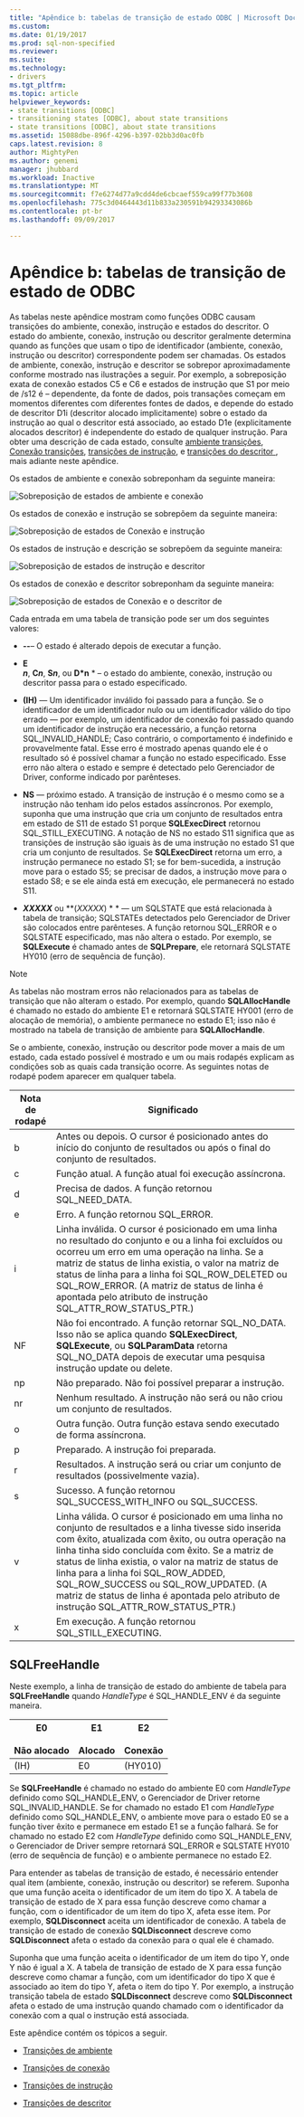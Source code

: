 ```yaml
---
title: "Apêndice b: tabelas de transição de estado ODBC | Microsoft Docs"
ms.custom: 
ms.date: 01/19/2017
ms.prod: sql-non-specified
ms.reviewer: 
ms.suite: 
ms.technology:
- drivers
ms.tgt_pltfrm: 
ms.topic: article
helpviewer_keywords:
- state transitions [ODBC]
- transitioning states [ODBC], about state transitions
- state transitions [ODBC], about state transitions
ms.assetid: 15088dbe-896f-4296-b397-02bb3d0ac0fb
caps.latest.revision: 8
author: MightyPen
ms.author: genemi
manager: jhubbard
ms.workload: Inactive
ms.translationtype: MT
ms.sourcegitcommit: f7e6274d77a9cdd4de6cbcaef559ca99f77b3608
ms.openlocfilehash: 775c3d0464443d11b833a230591b94293343086b
ms.contentlocale: pt-br
ms.lasthandoff: 09/09/2017

---
```

# <a name="appendix-b-odbc-state-transition-tables"></a>Apêndice b: tabelas de transição de estado de ODBC
As tabelas neste apêndice mostram como funções ODBC causam transições do ambiente, conexão, instrução e estados do descritor. O estado do ambiente, conexão, instrução ou descritor geralmente determina quando as funções que usam o tipo de identificador (ambiente, conexão, instrução ou descritor) correspondente podem ser chamadas. Os estados de ambiente, conexão, instrução e descritor se sobrepor aproximadamente conforme mostrado nas ilustrações a seguir. Por exemplo, a sobreposição exata de conexão estados C5 e C6 e estados de instrução que S1 por meio de /s12 é – dependente, da fonte de dados, pois transações começam em momentos diferentes com diferentes fontes de dados, e depende do estado de descritor D1i (descritor alocado implicitamente) sobre o estado da instrução ao qual o descritor está associado, ao estado D1e (explicitamente alocados descritor) é independente do estado de qualquer instrução. Para obter uma descrição de cada estado, consulte [ambiente transições](../../../odbc/reference/appendixes/environment-transitions.md), [Conexão transições](../../../odbc/reference/appendixes/connection-transitions.md), [transições de instrução](../../../odbc/reference/appendixes/statement-transitions.md), e [transições do descritor ](../../../odbc/reference/appendixes/descriptor-transitions.md), mais adiante neste apêndice.  
  
 Os estados de ambiente e conexão sobreponham da seguinte maneira:  
  
 ![Sobreposição de estados de ambiente e conexão](../../../odbc/reference/appendixes/media/app01.gif "app01")  
  
 Os estados de conexão e instrução se sobrepõem da seguinte maneira:  
  
 ![Sobreposição de estados de Conexão e instrução](../../../odbc/reference/appendixes/media/app02.gif "app02")  
  
 Os estados de instrução e descrição se sobrepõem da seguinte maneira:  
  
 ![Sobreposição de estados de instrução e descritor](../../../odbc/reference/appendixes/media/app03.gif "app03")  
  
 Os estados de conexão e descritor sobreponham da seguinte maneira:  
  
 ![Sobreposição de estados de Conexão e o descritor de](../../../odbc/reference/appendixes/media/app04.gif "app04")  
  
 Cada entrada em uma tabela de transição pode ser um dos seguintes valores:  
  
-   **--**– O estado é alterado depois de executar a função.  
  
-   **E**  
     ***n***,  **C*n***,  **S*n***, ou  **D*n** * – o estado do ambiente, conexão, instrução ou descritor passa para o estado especificado.  
  
-   **(IH)**  — Um identificador inválido foi passado para a função. Se o identificador de um identificador nulo ou um identificador válido do tipo errado — por exemplo, um identificador de conexão foi passado quando um identificador de instrução era necessário, a função retorna SQL_INVALID_HANDLE; Caso contrário, o comportamento é indefinido e provavelmente fatal. Esse erro é mostrado apenas quando ele é o resultado só é possível chamar a função no estado especificado. Esse erro não altera o estado e sempre é detectado pelo Gerenciador de Driver, conforme indicado por parênteses.  
  
-   **NS** — próximo estado. A transição de instrução é o mesmo como se a instrução não tenham ido pelos estados assíncronos. Por exemplo, suponha que uma instrução que cria um conjunto de resultados entra em estado de S11 de estado S1 porque **SQLExecDirect** retornou SQL_STILL_EXECUTING. A notação de NS no estado S11 significa que as transições de instrução são iguais às de uma instrução no estado S1 que cria um conjunto de resultados. Se **SQLExecDirect** retorna um erro, a instrução permanece no estado S1; se for bem-sucedida, a instrução move para o estado S5; se precisar de dados, a instrução move para o estado S8; e se ele ainda está em execução, ele permanecerá no estado S11.  
  
-   ***XXXXX*** ou  **(*XXXXX*) * * — um SQLSTATE que está relacionada à tabela de transição; SQLSTATEs detectados pelo Gerenciador de Driver são colocados entre parênteses. A função retornou SQL_ERROR e o SQLSTATE especificado, mas não altera o estado. Por exemplo, se **SQLExecute** é chamado antes de **SQLPrepare**, ele retornará SQLSTATE HY010 (erro de sequência de função).  
  
> [!NOTE]  
>  As tabelas não mostram erros não relacionados para as tabelas de transição que não alteram o estado. Por exemplo, quando **SQLAllocHandle** é chamado no estado do ambiente E1 e retornará SQLSTATE HY001 (erro de alocação de memória), o ambiente permanece no estado E1; isso não é mostrado na tabela de transição de ambiente para  **SQLAllocHandle**.  
  
 Se o ambiente, conexão, instrução ou descritor pode mover a mais de um estado, cada estado possível é mostrado e um ou mais rodapés explicam as condições sob as quais cada transição ocorre. As seguintes notas de rodapé podem aparecer em qualquer tabela.  
  
|Nota de rodapé|Significado|  
|--------------|-------------|  
|b|Antes ou depois. O cursor é posicionado antes do início do conjunto de resultados ou após o final do conjunto de resultados.|  
|c|Função atual. A função atual foi execução assíncrona.|  
|d|Precisa de dados. A função retornou SQL_NEED_DATA.|  
|e|Erro. A função retornou SQL_ERROR.|  
|i|Linha inválida. O cursor é posicionado em uma linha no resultado do conjunto e ou a linha foi excluídos ou ocorreu um erro em uma operação na linha. Se a matriz de status de linha existia, o valor na matriz de status de linha para a linha foi SQL_ROW_DELETED ou SQL_ROW_ERROR. (A matriz de status de linha é apontada pelo atributo de instrução SQL_ATTR_ROW_STATUS_PTR.)|  
|NF|Não foi encontrado. A função retornar SQL_NO_DATA. Isso não se aplica quando **SQLExecDirect**, **SQLExecute**, ou **SQLParamData** retorna SQL_NO_DATA depois de executar uma pesquisa instrução update ou delete.|  
|np|Não preparado. Não foi possível preparar a instrução.|  
|nr|Nenhum resultado. A instrução não será ou não criou um conjunto de resultados.|  
|o|Outra função. Outra função estava sendo executado de forma assíncrona.|  
|p|Preparado. A instrução foi preparada.|  
|r|Resultados. A instrução será ou criar um conjunto de resultados (possivelmente vazia).|  
|s|Sucesso. A função retornou SQL_SUCCESS_WITH_INFO ou SQL_SUCCESS.|  
|v|Linha válida. O cursor é posicionado em uma linha no conjunto de resultados e a linha tivesse sido inserida com êxito, atualizada com êxito, ou outra operação na linha tinha sido concluída com êxito. Se a matriz de status de linha existia, o valor na matriz de status de linha para a linha foi SQL_ROW_ADDED, SQL_ROW_SUCCESS ou SQL_ROW_UPDATED. (A matriz de status de linha é apontada pelo atributo de instrução SQL_ATTR_ROW_STATUS_PTR.)|  
|x|Em execução. A função retornou SQL_STILL_EXECUTING.|  
  
## <a name="sqlfreehandle"></a>SQLFreeHandle  
 Neste exemplo, a linha de transição de estado do ambiente de tabela para **SQLFreeHandle** quando *HandleType* é SQL_HANDLE_ENV é da seguinte maneira.  
  
|E0<br /><br /> Não alocado|E1<br /><br /> Alocado|E2<br /><br /> Conexão|  
|------------------------|----------------------|-----------------------|  
|(IH)|E0|(HY010)|  
  
 Se **SQLFreeHandle** é chamado no estado do ambiente E0 com *HandleType* definido como SQL_HANDLE_ENV, o Gerenciador de Driver retorne SQL_INVALID_HANDLE. Se for chamado no estado E1 com *HandleType* definido como SQL_HANDLE_ENV, o ambiente move para o estado E0 se a função tiver êxito e permanece em estado E1 se a função falhará. Se for chamado no estado E2 com *HandleType* definido como SQL_HANDLE_ENV, o Gerenciador de Driver sempre retornará SQL_ERROR e SQLSTATE HY010 (erro de sequência de função) e o ambiente permanece no estado E2.  
  
 Para entender as tabelas de transição de estado, é necessário entender qual item (ambiente, conexão, instrução ou descritor) se referem. Suponha que uma função aceita o identificador de um item do tipo X. A tabela de transição de estado de X para essa função descreve como chamar a função, com o identificador de um item do tipo X, afeta esse item. Por exemplo, **SQLDisconnect** aceita um identificador de conexão. A tabela de transição de estado de conexão **SQLDisconnect** descreve como **SQLDisconnect** afeta o estado da conexão para o qual ele é chamado.  
  
 Suponha que uma função aceita o identificador de um item do tipo Y, onde Y não é igual a X. A tabela de transição de estado de X para essa função descreve como chamar a função, com um identificador do tipo X que é associado ao item do tipo Y, afeta o item do tipo Y. Por exemplo, a instrução transição tabela de estado **SQLDisconnect** descreve como **SQLDisconnect** afeta o estado de uma instrução quando chamado com o identificador da conexão com a qual o instrução está associada.  
  
 Este apêndice contém os tópicos a seguir.  
  
-   [Transições de ambiente](../../../odbc/reference/appendixes/environment-transitions.md)  
  
-   [Transições de conexão](../../../odbc/reference/appendixes/connection-transitions.md)  
  
-   [Transições de instrução](../../../odbc/reference/appendixes/statement-transitions.md)  
  
-   [Transições de descritor](../../../odbc/reference/appendixes/descriptor-transitions.md)

